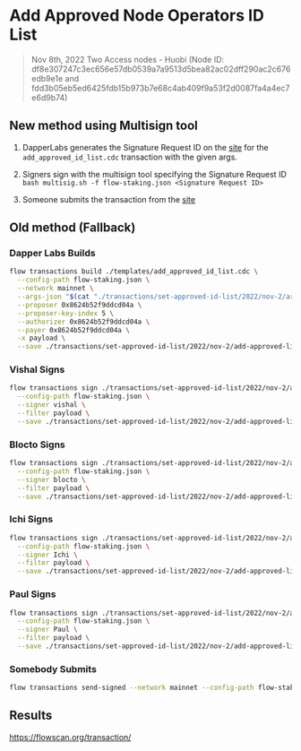 # Add Approved Node Operators ID List

> Nov 8th, 2022 
Two Access nodes - Huobi (Node ID: df8e307247c3ec656e57db0539a7a9513d5bea82ac02dff290ac2c676edb9e1e and fdd3b05eb5ed6425fdb15b973b7e68c4ab409f9a53f2d0087fa4a4ec7e6d9b74)

## New method using Multisign tool

1. DapperLabs generates the Signature Request ID on the [site](https://flow-multisig-git-service-account-onflow.vercel.app/mainnet?type=serviceAccount&name=add_approved_id_list.cdc&param=%20%20%5B%20%20%20%20%20%7B%20%20%20%20%20%20%20%20%20%22type%22:%20%22Array%22,%20%20%20%20%20%20%20%20%20%22value%22:%20%5B%20%20%20%20%20%20%20%20%20%20%20%20%20%7B%20%20%20%20%20%20%20%20%20%20%20%20%20%20%20%20%20%22type%22:%20%22String%22,%20%20%20%20%20%20%20%20%20%20%20%20%20%20%20%20%20%22value%22:%20%22df8e307247c3ec656e57db0539a7a9513d5bea82ac02dff290ac2c676edb9e1e%22%20%20%20%20%20%20%20%20%20%20%20%20%20%7D,%20%20%20%20%20%20%20%20%20%20%20%20%20%7B%20%20%20%20%20%20%20%20%20%20%20%20%20%20%20%20%20%22type%22:%20%22String%22,%20%20%20%20%20%20%20%20%20%20%20%20%20%20%20%20%20%22value%22:%20%22fdd3b05eb5ed6425fdb15b973b7e68c4ab409f9a53f2d0087fa4a4ec7e6d9b74%22%20%20%20%20%20%20%20%20%20%20%20%20%20%7D%20%20%20%20%20%20%20%20%20%5D%20%20%20%20%20%7D%20%5D&acct=0x8624b52f9ddcd04a&limit=9999) for the `add_approved_id_list.cdc` transaction with the given args.

2. Signers sign with the multisign tool specifying the Signature Request ID
   `bash multisig.sh -f flow-staking.json <Signature Request ID>`

3. Someone submits the transaction from the [site](https://flow-multisig-git-service-account-onflow.vercel.app/mainnet)

## Old method (Fallback)

### Dapper Labs Builds

```sh
flow transactions build ./templates/add_approved_id_list.cdc \
  --config-path flow-staking.json \
  --network mainnet \
  --args-json "$(cat "./transactions/set-approved-id-list/2022/nov-2/arguments.json")" \
  --proposer 0x8624b52f9ddcd04a \
  --proposer-key-index 5 \
  --authorizer 0x8624b52f9ddcd04a \
  --payer 0x8624b52f9ddcd04a \
  -x payload \
  --save ./transactions/set-approved-id-list/2022/nov-2/add-approved-list-nov-2-unsigned.rlp
```

### Vishal Signs

```sh
flow transactions sign ./transactions/set-approved-id-list/2022/nov-2/add-approved-list-nov-2-unsigned.rlp \
  --config-path flow-staking.json \
  --signer vishal \
  --filter payload \
  --save ./transactions/set-approved-id-list/2022/nov-2/add-approved-list-nov-2-sig-1.rlp
```

### Blocto Signs

```sh
flow transactions sign ./transactions/set-approved-id-list/2022/nov-2/add-approved-list-nov-2-sig-1.rlp \
  --config-path flow-staking.json \
  --signer blocto \
  --filter payload \
  --save ./transactions/set-approved-id-list/2022/nov-2/add-approved-list-nov-2-sig-2.rlp
```

### Ichi Signs

```sh
flow transactions sign ./transactions/set-approved-id-list/2022/nov-2/add-approved-list-nov-2-sig-2.rlp \
  --config-path flow-staking.json \
  --signer Ichi \
  --filter payload \
  --save ./transactions/set-approved-id-list/2022/nov-2/add-approved-list-nov-2-sig-3.rlp
```

### Paul Signs

```sh
flow transactions sign ./transactions/set-approved-id-list/2022/nov-2/add-approved-list-nov-2-sig-3.rlp \
  --config-path flow-staking.json \
  --signer Paul \
  --filter payload \
  --save ./transactions/set-approved-id-list/2022/nov-2/add-approved-list-nov-2-sig-complete.rlp
```

### Somebody Submits

```sh
flow transactions send-signed --network mainnet --config-path flow-staking.json ./transactions/set-approved-id-list/2022/nov-2/add-approved-list-nov-2-sig-complete.rlp
```

## Results

https://flowscan.org/transaction/
